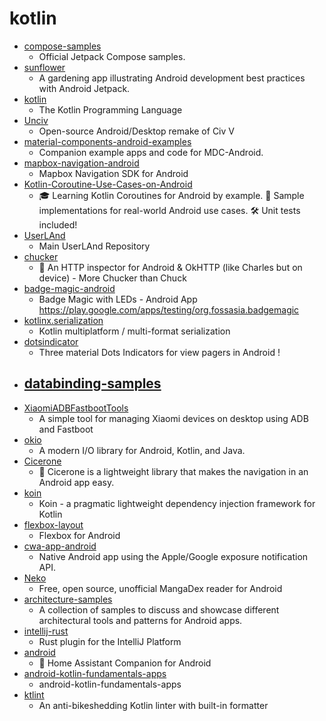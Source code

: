 # kotlin
- [compose-samples](https://github.com/android/compose-samples)
  - Official Jetpack Compose samples.
- [sunflower](https://github.com/android/sunflower)
  - A gardening app illustrating Android development best practices with Android Jetpack.
- [kotlin](https://github.com/JetBrains/kotlin)
  - The Kotlin Programming Language
- [Unciv](https://github.com/yairm210/Unciv)
  - Open-source Android/Desktop remake of Civ V
- [material-components-android-examples](https://github.com/material-components/material-components-android-examples)
  - Companion example apps and code for MDC-Android.
- [mapbox-navigation-android](https://github.com/mapbox/mapbox-navigation-android)
  - Mapbox Navigation SDK for Android
- [Kotlin-Coroutine-Use-Cases-on-Android](https://github.com/LukasLechnerDev/Kotlin-Coroutine-Use-Cases-on-Android)
  - 🎓 Learning Kotlin Coroutines for Android by example. 🚀 Sample implementations for real-world Android use cases. 🛠 Unit tests included!
- [UserLAnd](https://github.com/CypherpunkArmory/UserLAnd)
  - Main UserLAnd Repository
- [chucker](https://github.com/ChuckerTeam/chucker)
  - 🔎 An HTTP inspector for Android & OkHTTP (like Charles but on device) - More Chucker than Chuck
- [badge-magic-android](https://github.com/fossasia/badge-magic-android)
  - Badge Magic with LEDs - Android App https://play.google.com/apps/testing/org.fossasia.badgemagic
- [kotlinx.serialization](https://github.com/Kotlin/kotlinx.serialization)
  - Kotlin multiplatform / multi-format serialization
- [dotsindicator](https://github.com/tommybuonomo/dotsindicator)
  - Three material Dots Indicators for view pagers in Android !
- [databinding-samples](https://github.com/android/databinding-samples)
  - 
- [XiaomiADBFastbootTools](https://github.com/Szaki/XiaomiADBFastbootTools)
  - A simple tool for managing Xiaomi devices on desktop using ADB and Fastboot
- [okio](https://github.com/square/okio)
  - A modern I/O library for Android, Kotlin, and Java.
- [Cicerone](https://github.com/terrakok/Cicerone)
  - 🚦 Cicerone is a lightweight library that makes the navigation in an Android app easy.
- [koin](https://github.com/InsertKoinIO/koin)
  - Koin - a pragmatic lightweight dependency injection framework for Kotlin
- [flexbox-layout](https://github.com/google/flexbox-layout)
  - Flexbox for Android
- [cwa-app-android](https://github.com/corona-warn-app/cwa-app-android)
  - Native Android app using the Apple/Google exposure notification API.
- [Neko](https://github.com/CarlosEsco/Neko)
  - Free, open source, unofficial MangaDex reader for Android
- [architecture-samples](https://github.com/android/architecture-samples)
  - A collection of samples to discuss and showcase different architectural tools and patterns for Android apps.
- [intellij-rust](https://github.com/intellij-rust/intellij-rust)
  - Rust plugin for the IntelliJ Platform
- [android](https://github.com/home-assistant/android)
  - 📱 Home Assistant Companion for Android
- [android-kotlin-fundamentals-apps](https://github.com/google-developer-training/android-kotlin-fundamentals-apps)
  - android-kotlin-fundamentals-apps
- [ktlint](https://github.com/pinterest/ktlint)
  - An anti-bikeshedding Kotlin linter with built-in formatter
